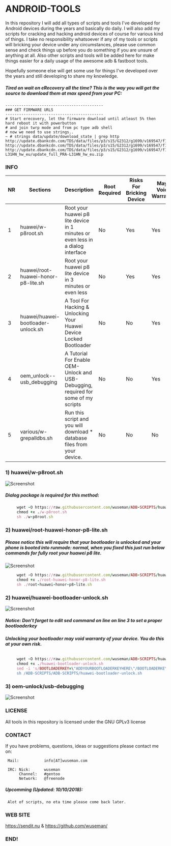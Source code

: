 # ANDROID-TOOLS

In this repository I will add all types of scripts and tools I've developed for Android devices during the years and basically do daily. I will also add my scripts for cracking and hacking 
android devices of course for various kind of things. I take no responsibility whatsoever if any of my tools or scripts will bricking your device under any circumstances, please use common sense and check things up before you do 
something if you are unsure of anything at all. Also other scripts and tools will be added here for make things easier for a daily usage of the awesome adb & fastboot tools. 

Hopefully someone else will get some use for things I've developed over the years and still developing to share my knowledge. 

##### Tired on wait on eRecovery all the time? This is the way you will get the source to download them at max speed from your PC:

    -------------------------------------------
    ### GET FIRMWARE URLS
    -------------------------------------------
    # Start erecovery, let the firmware download until atleast 5% then hard reboot it with powerbutton
    # and join twrp mode and from pc type adb shell
    # now we need to use strings..
    ~ # strings data/update/download_state | grep http
    http://update.dbankcdn.com/TDS/data/files/p3/s15/G2312/g1699/v169547/f1/full/update.zip
    http://update.dbankcdn.com/TDS/data/files/p3/s15/G2312/g1699/v169547/f1/full/public/update_data_full_public.zip
    http://update.dbankcdn.com/TDS/data/files/p3/s15/G2312/g1699/v169547/f1/full/PRA-L31HN_hw_eu/update_full_PRA-L31HN_hw_eu.zip


### INFO 

| NR | Sections | Description | Root Required | Risks For Bricking Device | May Void Warrany
| --- | --- | --- | --- | --- | --- |
| 1 | huawei/w-p8root.sh | Root your huawei p8 lite device in 1 minutes or even less in a dialog interface  | No | Yes | Yes
| 2 | huawei/root-huawei-honor-p8-lite.sh | Root your huawei p8 lite device in 3 minutes or even less                        | No | Yes | Yes
| 3 | huawei/huawei-bootloader-unlock.sh | A Tool For Hacking & Unlocking Your Huawei Device Locked Bootloader               | No  | No | Yes
| 4 | oem_unlock--usb_debugging    | A Tutorial For Enable OEM-Unlock and USB-Debugging, required for some of my scripts     | No | No | Yes
| 5 | various/w-grepalldbs.sh | Run this script and you will download * database files from your device.                     | No | No | No

### 1) huawei/w-p8root.sh

![Screenshot](_images_and_videos/w-p8root.gif)

##### Dialog package is required for this method:

```ruby
     wget -O https://raw.githubusercontent.com/wuseman/ADB-SCRIPTS/huawei/master/w-p8root.sh
     chmod +x ./w-p8root.sh
     sh ./w-p8root.sh
```

### 2) huawei/root-huawei-honor-p8-lite.sh

##### Please notice this will require that your bootloader is unlocked and your phone is booted into runmode: normal, when you fixed this just run below commands for fully root your huawei p8 lite.

![Screenshot](_images_and_videos/root_full_automated.gif)

```ruby
     wget -O https://raw.githubusercontent.com/wuseman/ADB-SCRIPTS/huawei/master/root-huawei-honor-p8-lite.sh
     chmod +x ./root-huawei-honor-p8-lite.sh 
     sh ./root-huawei-honor-p8-lite.sh 
```

### 2) huawei/huawei-bootloader-unlock.sh

![Screenshot](_images_and_videos/unlock-bootloader-huawei.gif)

##### Notice: Don't forget to edit sed command on line on line 3 to set a proper bootloaderkey
###### **Unlocking your bootloader may void warranty of your device. You do this at your own risk.**

```ruby
     wget -O https://raw.githubusercontent.com/wuseman/ADB-SCRIPTS/huawei/master/huawei-bootloader-unlock.sh
     chmod +x ./huawei-bootloader-unlock.sh
     sed -i 's/BOOTLOADERKEY=\"ADDYOURBOOTLOADERKEYHERE\"/BOOTLOADERKEY=\"PleaseSetYourBootLoaderKeyHere\"/g' ./huawei-bootloader-unlock.sh
     sh /ADB-SCRIPTS/ADB-SCRIPTS/huawei-bootloader-unlock.sh
```

### 3) oem-unlock/usb-debugging
![Screenshot](_images_and_videos/video-preview-for-required-oemunlock-for-bootloader.gif)

### LICENSE

All tools in this repository is licensed under the GNU GPLv3 license




### CONTACT 

If you have problems, questions, ideas or suggestions please contact me on:

     Mail:           info[AT]wuseman.com

     IRC: Nick:      wuseman
          Channel:   #gentoo
          Network:   @freenode

##### Upcomming (Updated: 10/10/2018): 

     Alot of scripts, no eta time please come back later.

### WEB SITE

https://sendit.nu & https://github.com/wuseman/

### END!



